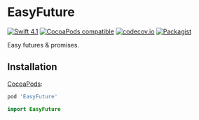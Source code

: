 # EasyFuture
[![Swift 4.1](https://img.shields.io/badge/Swift-4.1-orange.svg?style=flat)](https://developer.apple.com/swift/)
[![CocoaPods compatible](https://img.shields.io/cocoapods/v/EasyFuture.svg)](https://cocoapods.org/pods/EasyFuture)
[![codecov.io](https://codecov.io/gh/DimaMishchenko/EasyFuture/branch/master/graphs/badge.svg)](https://codecov.io/gh/DimaMishchenko/EasyFuture)
[![Packagist](https://img.shields.io/packagist/l/doctrine/orm.svg)]()

Easy futures & promises.

## Installation

[CocoaPods](http://www.cocoapods.org):

``` ruby
pod 'EasyFuture'
```

``` swift
import EasyFuture
```
